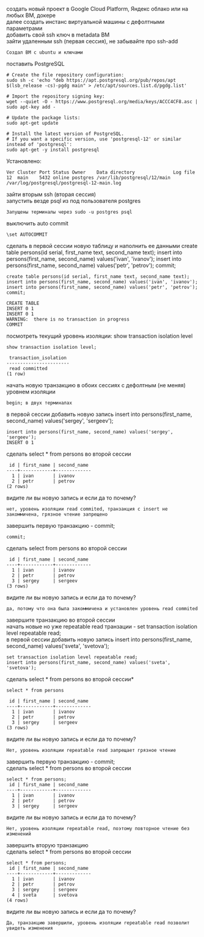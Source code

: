 

создать новый проект в Google Cloud Platform, Яндекс облако или на любых ВМ, докере<br />
далее создать инстанс виртуальной машины с дефолтными параметрами<br />
добавить свой ssh ключ в metadata ВМ<br />
зайти удаленным ssh (первая сессия), не забывайте про ssh-add<br />

```
Создал ВМ с ubuntu и ключами
```

поставить PostgreSQL


```
# Create the file repository configuration:
sudo sh -c 'echo "deb https://apt.postgresql.org/pub/repos/apt $(lsb_release -cs)-pgdg main" > /etc/apt/sources.list.d/pgdg.list'

# Import the repository signing key:
wget --quiet -O - https://www.postgresql.org/media/keys/ACCC4CF8.asc | sudo apt-key add -

# Update the package lists:
sudo apt-get update

# Install the latest version of PostgreSQL.
# If you want a specific version, use 'postgresql-12' or similar instead of 'postgresql':
sudo apt-get -y install postgresql
```
Установлено:
```
Ver Cluster Port Status Owner    Data directory              Log file
12  main    5432 online postgres /var/lib/postgresql/12/main /var/log/postgresql/postgresql-12-main.log
```

зайти вторым ssh (вторая сессия)<br />
запустить везде psql из под пользователя postgres<br />

```
Запущены терминалы через sudo -u postgres psql
```

выключить auto commit

```
\set AUTOCOMMIT
```

сделать в первой сессии новую таблицу и наполнить ее данными create table persons(id serial, first_name text, second_name text); insert into persons(first_name, second_name) values('ivan', 'ivanov'); insert into persons(first_name, second_name) values('petr', 'petrov'); commit;

```
create table persons(id serial, first_name text, second_name text); insert into persons(first_name, second_name) values('ivan', 'ivanov'); insert into persons(first_name, second_name) values('petr', 'petrov'); commit;
```
```
CREATE TABLE
INSERT 0 1
INSERT 0 1
WARNING:  there is no transaction in progress
COMMIT
```

посмотреть текущий уровень изоляции: show transaction isolation level

```
show transaction isolation level;
```
```
 transaction_isolation 
-----------------------
 read committed
(1 row)
```

начать новую транзакцию в обоих сессиях с дефолтным (не меняя) уровнем изоляции
```
begin; в двух терминалах
```

в первой сессии добавить новую запись insert into persons(first_name, second_name) values('sergey', 'sergeev');

```
insert into persons(first_name, second_name) values('sergey', 'sergeev');
INSERT 0 1
```

сделать select * from persons во второй сессии

```
 id | first_name | second_name 
----+------------+-------------
  1 | ivan       | ivanov
  2 | petr       | petrov
(2 rows)
```

видите ли вы новую запись и если да то почему?

```
нет, уровень изоляции read commited, транзакция с insert не закоммичена, грязное чтение запрещено
```

завершить первую транзакцию - commit;
```
commit;
```

сделать select from persons во второй сессии

```
 id | first_name | second_name 
----+------------+-------------
  1 | ivan       | ivanov
  2 | petr       | petrov
  3 | sergey     | sergeev
(3 rows)
```

видите ли вы новую запись и если да то почему?

```
да, потому что она была закоммичена и установлен уровень read commited
```

завершите транзакцию во второй сессии<br />
начать новые но уже repeatable read транзации - set transaction isolation level repeatable read;<br />
в первой сессии добавить новую запись insert into persons(first_name, second_name) values('sveta', 'svetova');<br />

```
set transaction isolation level repeatable read;
insert into persons(first_name, second_name) values('sveta', 'svetova');

```

сделать select * from persons во второй сессии*

```
select * from persons
```
```
 id | first_name | second_name
----+------------+-------------
  1 | ivan       | ivanov
  2 | petr       | petrov
  3 | sergey     | sergeev
(3 rows)
```

видите ли вы новую запись и если да то почему?

```
Нет, уровень изоляции repeatable read запрещает грязное чтение
```

завершить первую транзакцию - commit;<br />
сделать select * from persons во второй сессии<br />
```
select * from persons;
 id | first_name | second_name
----+------------+-------------
  1 | ivan       | ivanov
  2 | petr       | petrov
  3 | sergey     | sergeev
```

видите ли вы новую запись и если да то почему?

```
Нет, уровень изоляции repeatable read, поэтому повторное чтение без изменений
```

завершить вторую транзакцию<br />
сделать select * from persons во второй сессии<br />

```
select * from persons;
 id | first_name | second_name
----+------------+-------------
  1 | ivan       | ivanov
  2 | petr       | petrov
  3 | sergey     | sergeev
  4 | sveta      | svetova
(4 rows)
```

видите ли вы новую запись и если да то почему?

```
Да, транзакцию завершили, уровень изоляции repeatable read позволит увидеть изменения
```
